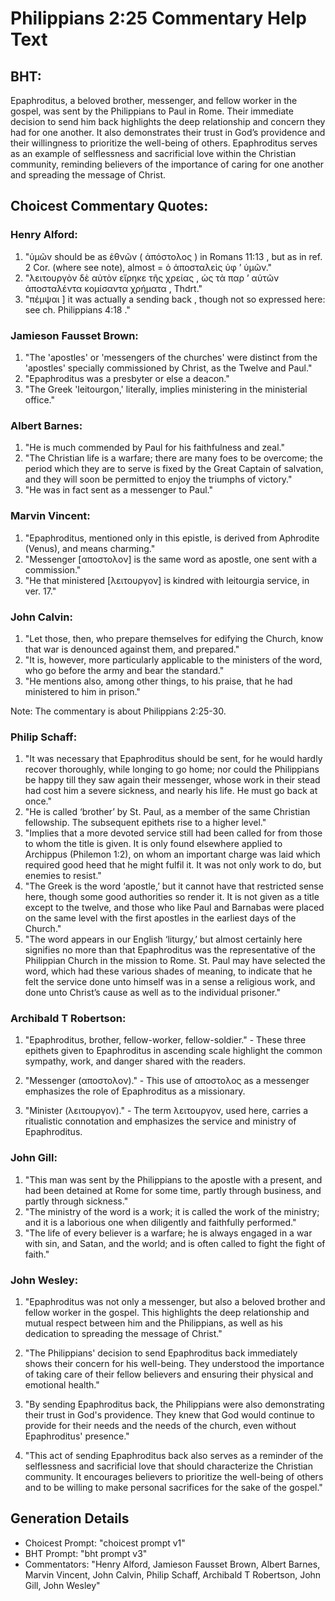 # Philippians 2:25 Commentary Help Text

## BHT:
Epaphroditus, a beloved brother, messenger, and fellow worker in the gospel, was sent by the Philippians to Paul in Rome. Their immediate decision to send him back highlights the deep relationship and concern they had for one another. It also demonstrates their trust in God’s providence and their willingness to prioritize the well-being of others. Epaphroditus serves as an example of selflessness and sacrificial love within the Christian community, reminding believers of the importance of caring for one another and spreading the message of Christ.

## Choicest Commentary Quotes:
### Henry Alford:
1. "ὑμῶν should be as ἐθνῶν ( ἀπόστολος ) in Romans 11:13 , but as in ref. 2 Cor. (where see note), almost = ὁ ἀποσταλεὶς ὑφ ʼ ὑμῶν." 
2. "λειτουργὸν δὲ αὐτὸν εἴρηκε τῆς χρείας , ὡς τὰ παρ ʼ αὐτῶν ἀποσταλέντα κομίσαντα χρήματα , Thdrt."
3. "πέμψαι ] it was actually a sending  back , though not so expressed here: see ch. Philippians 4:18 ."

### Jamieson Fausset Brown:
1. "The 'apostles' or 'messengers of the churches' were distinct from the 'apostles' specially commissioned by Christ, as the Twelve and Paul."
2. "Epaphroditus was a presbyter or else a deacon."
3. "The Greek 'leitourgon,' literally, implies ministering in the ministerial office."

### Albert Barnes:
1. "He is much commended by Paul for his faithfulness and zeal."
2. "The Christian life is a warfare; there are many foes to be overcome; the period which they are to serve is fixed by the Great Captain of salvation, and they will soon be permitted to enjoy the triumphs of victory."
3. "He was in fact sent as a messenger to Paul."

### Marvin Vincent:
1. "Epaphroditus, mentioned only in this epistle, is derived from Aphrodite (Venus), and means charming." 
2. "Messenger [αποστολον] is the same word as apostle, one sent with a commission." 
3. "He that ministered [λειτουργον] is kindred with leitourgia service, in ver. 17."

### John Calvin:
1. "Let those, then, who prepare themselves for edifying the Church, know that war is denounced against them, and prepared."
2. "It is, however, more particularly applicable to the ministers of the word, who go before the army and bear the standard."
3. "He mentions also, among other things, to his praise, that he had ministered to him in prison."

Note: The commentary is about Philippians 2:25-30.

### Philip Schaff:
1. "It was necessary that Epaphroditus should be sent, for he would hardly recover thoroughly, while longing to go home; nor could the Philippians be happy till they saw again their messenger, whose work in their stead had cost him a severe sickness, and nearly his life. He must go back at once."
2. "He is called ‘brother’ by St. Paul, as a member of the same Christian fellowship. The subsequent epithets rise to a higher level."
3. "Implies that a more devoted service still had been called for from those to whom the title is given. It is only found elsewhere applied to Archippus (Philemon 1:2), on whom an important charge was laid which required good heed that he might fulfil it. It was not only work to do, but enemies to resist."
4. "The Greek is the word ‘apostle,’ but it cannot have that restricted sense here, though some good authorities so render it. It is not given as a title except to the twelve, and those who like Paul and Barnabas were placed on the same level with the first apostles in the earliest days of the Church."
5. "The word appears in our English ‘liturgy,’ but almost certainly here signifies no more than that Epaphroditus was the representative of the Philippian Church in the mission to Rome. St. Paul may have selected the word, which had these various shades of meaning, to indicate that he felt the service done unto himself was in a sense a religious work, and done unto Christ’s cause as well as to the individual prisoner."

### Archibald T Robertson:
1. "Epaphroditus, brother, fellow-worker, fellow-soldier." - These three epithets given to Epaphroditus in ascending scale highlight the common sympathy, work, and danger shared with the readers. 

2. "Messenger (αποστολον)." - This use of αποστολος as a messenger emphasizes the role of Epaphroditus as a missionary.

3. "Minister (λειτουργον)." - The term λειτουργον, used here, carries a ritualistic connotation and emphasizes the service and ministry of Epaphroditus.

### John Gill:
1. "This man was sent by the Philippians to the apostle with a present, and had been detained at Rome for some time, partly through business, and partly through sickness."
2. "The ministry of the word is a work; it is called the work of the ministry; and it is a laborious one when diligently and faithfully performed."
3. "The life of every believer is a warfare; he is always engaged in a war with sin, and Satan, and the world; and is often called to fight the fight of faith."

### John Wesley:
1. "Epaphroditus was not only a messenger, but also a beloved brother and fellow worker in the gospel. This highlights the deep relationship and mutual respect between him and the Philippians, as well as his dedication to spreading the message of Christ."

2. "The Philippians' decision to send Epaphroditus back immediately shows their concern for his well-being. They understood the importance of taking care of their fellow believers and ensuring their physical and emotional health."

3. "By sending Epaphroditus back, the Philippians were also demonstrating their trust in God's providence. They knew that God would continue to provide for their needs and the needs of the church, even without Epaphroditus' presence."

4. "This act of sending Epaphroditus back also serves as a reminder of the selflessness and sacrificial love that should characterize the Christian community. It encourages believers to prioritize the well-being of others and to be willing to make personal sacrifices for the sake of the gospel."


## Generation Details
- Choicest Prompt: "choicest prompt v1"
- BHT Prompt: "bht prompt v3"
- Commentators: "Henry Alford, Jamieson Fausset Brown, Albert Barnes, Marvin Vincent, John Calvin, Philip Schaff, Archibald T Robertson, John Gill, John Wesley"
